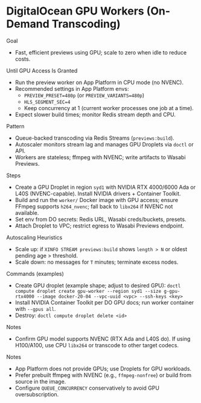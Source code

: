 # DigitalOcean GPU Workers (On-Demand Transcoding)

Goal
- Fast, efficient previews using GPU; scale to zero when idle to reduce costs.

Until GPU Access Is Granted
- Run the preview worker on App Platform in CPU mode (no NVENC).
- Recommended settings in App Platform envs:
  - `PREVIEW_PRESET=480p` (or `PREVIEW_VARIANTS=480p`)
  - `HLS_SEGMENT_SEC=4`
  - Keep concurrency at 1 (current worker processes one job at a time).
- Expect slower build times; monitor Redis stream depth and CPU.

Pattern
- Queue-backed transcoding via Redis Streams (`previews:build`).
- Autoscaler monitors stream lag and manages GPU Droplets via `doctl` or API.
- Workers are stateless; ffmpeg with NVENC; write artifacts to Wasabi Previews.

Steps
- Create a GPU Droplet in region `syd1` with NVIDIA RTX 4000/6000 Ada or L40S (NVENC-capable). Install NVIDIA drivers + Container Toolkit.
- Build and run the `worker/` Docker image with GPU access; ensure FFmpeg supports `h264_nvenc`; fall back to `libx264` if NVENC not available.
- Set env from DO secrets: Redis URL, Wasabi creds/buckets, presets.
- Attach Droplet to VPC; restrict egress to Wasabi Previews endpoint.

Autoscaling Heuristics
- Scale up: if `XINFO STREAM previews:build` shows `length > N` or oldest pending age > threshold.
- Scale down: no messages for `T` minutes; terminate excess nodes.

Commands (examples)
- Create GPU droplet (example shape; adjust to desired GPU):
  `doctl compute droplet create gpu-worker --region syd1 --size g-gpu-rtx4000 --image docker-20-04 --vpc-uuid <vpc> --ssh-keys <key>`
- Install NVIDIA Container Toolkit per DO GPU docs; run worker container with `--gpus all`.
- Destroy: `doctl compute droplet delete <id>`

Notes
- Confirm GPU model supports NVENC (RTX Ada and L40S do). If using H100/A100, use CPU `libx264` or transcode to other target codecs.

Notes
- App Platform does not provide GPUs; use Droplets for GPU workloads.
- Prefer prebuilt ffmpeg with NVENC (e.g., `ffmpeg-nonfree`) or build from source in the image.
- Configure `QUEUE_CONCURRENCY` conservatively to avoid GPU oversubscription.
